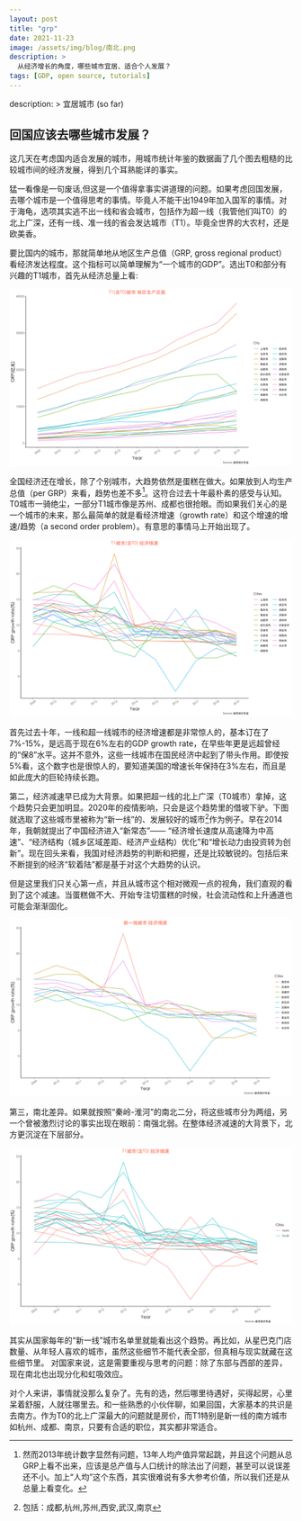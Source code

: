 ```yaml
---
layout: post
title: "grp"
date: 2021-11-23
image: /assets/img/blog/南北.png
description: >
  从经济增长的角度，哪些城市宜居、适合个人发展？
tags: [GDP, open source, tutorials]
---
```

description: >
  宜居城市 (so far)

## 回国应该去哪些城市发展？

这几天在考虑国内适合发展的城市，用城市统计年鉴的数据画了几个图去粗糙的比较城市间的经济发展，得到几个耳熟能详的事实。

猛一看像是一句废话,但这是一个值得拿事实讲道理的问题。如果考虑回国发展，去哪个城市是一个值得思考的事情。毕竟人不能干出1949年加入国军的事情。对于海龟，选项其实逃不出一线和省会城市，包括作为超一线（我管他们叫T0）的北上广深，还有一线、准一线的省会发达城市（T1）。毕竟全世界的大农村，还是欧美香。

要比国内的城市，那就简单地从地区生产总值（GRP, gross regional product）看经济发达程度。这个指标可以简单理解为“一个城市的GDP”。选出T0和部分有兴趣的T1城市，首先从经济总量上看:

![GRP](../../assets/img/blog/grp.png)
 
全国经济还在增长，除了个别城市，大趋势依然是蛋糕在做大。如果放到人均生产总值（per GRP）来看，趋势也差不多[^1]。这符合过去十年最朴素的感受与认知。T0城市一骑绝尘，一部分T1城市像是苏州、成都也很抢眼。而如果我们关心的是一个城市的未来，那么最简单的就是看经济增速（growth rate）和这个增速的增速/趋势（a second order problem）。有意思的事情马上开始出现了。

[^1]:然而2013年统计数字显然有问题，13年人均产值异常起跳，并且这个问题从总GRP上看不出来，应该是总产值与人口统计的除法出了问题，甚至可以说误差还不小。加上“人均”这个东西，其实很难说有多大参考价值，所以我们还是从总量上看变化。

![GRP](../../assets/img/blog/grp_rate.png)

首先过去十年，一线和超一线城市的经济增速都是非常惊人的，基本订在了7%-15%，是远高于现在6%左右的GDP growth rate，在早些年更是远超曾经的“保8”水平。这并不意外，这些一线城市在国民经济中起到了带头作用。即使按5%看，这个数字也是很惊人的，要知道美国的增速长年保持在3%左右，而且是如此庞大的巨轮持续长跑。

第二，经济减速早已成为大背景。如果把超一线的北上广深（T0城市）拿掉，这个趋势只会更加明显。2020年的疫情影响，只会是这个趋势里的借坡下驴。下图就选取了这些城市里被称为“新一线”的、发展较好的城市[^2]作为例子。早在2014年，我朝就提出了中国经济进入“新常态”—— “经济增长速度从高速降为中高速”、“经济结构（城乡区域差距、经济产业结构）优化”和“增长动力由投资转为创新”。现在回头来看，我国对经济趋势的判断和把握，还是比较敏锐的。包括后来不断提到的经济“软着陆”都是基于对这个大趋势的认识。

但是这里我们只关心第一点，并且从城市这个相对微观一点的视角，我们直观的看到了这个减速。当蛋糕做不大、开始专注切蛋糕的时候，社会流动性和上升通道也可能会渐渐固化。

[^2]:包括：成都,杭州,苏州,西安,武汉,南京

![GRP](../../assets/img/blog/grp_rate_t1.png)

第三，南北差异。如果就按照“秦岭-淮河”的南北二分，将这些城市分为两组，另一个曾被激烈讨论的事实出现在眼前：南强北弱。在整体经济减速的大背景下，北方更沉淀在下层部分。

![GRP](../../assets/img/blog/南北.png)

其实从国家每年的“新一线”城市名单里就能看出这个趋势。再比如，从星巴克门店数量、从年轻人喜欢的城市，虽然这些细节不能代表全部，但真相与现实就藏在这些细节里。 对国家来说，这是需要重视与思考的问题：除了东部与西部的差异，现在南北也出现分化和虹吸效应。

对个人来讲，事情就没那么复杂了。先有的选，然后哪里待遇好，买得起房，心里呆着舒服，人就往哪里去。和一些熟悉的小伙伴聊，如果回国，大家基本的共识是去南方。作为T0的北上广深最大的问题就是房价，而T1特别是新一线的南方城市如杭州、成都、南京，只要有合适的职位，其实都非常适合。
